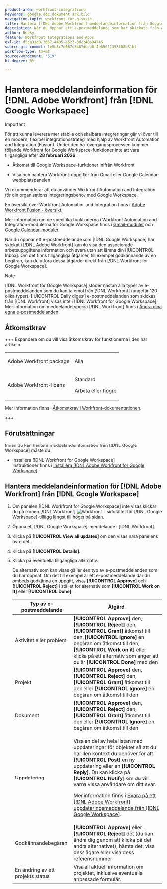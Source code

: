 ```yaml
---
product-area: workfront-integrations
keywords: google,doc,dokument,ark,bild
navigation-topic: workfront-for-g-suite
title: Hantera [!DNL Adobe Workfront] meddelandeinformation från Google Workspace
description: När du öppnar ett e-postmeddelande som har skickats från Adobe [!DNL Workfront]  i Google Workspace kan du visa den associerade arbetsuppgiftens information och svara utan att lämna inkorgen. Om det finns tillgängliga åtgärder, till exempel godkännande av en begäran, kan du utföra dessa åtgärder direkt från Workfront för Google Workspace.
author: Becky
feature: Workfront Integrations and Apps
exl-id: d5ca31d8-3667-4405-a523-3dc248a94746
source-git-commit: 1e5b3c7d087c34870ccb0f4e65021358f08b81bf
workflow-type: tm+mt
source-wordcount: '519'
ht-degree: 0%

---
```


# Hantera meddelandeinformation för [!DNL Adobe Workfront] från [!DNL Google Workspace]

>[!IMPORTANT]
>
>För att kunna leverera mer stabila och skalbara integreringar går vi över till en modern, flexibel integrationsstrategi med hjälp av Workfront Automation and Integration (Fusion). Under den här övergångsprocessen kommer följande Workfront för Google Workspace-funktioner inte att vara tillgängliga efter **28 februari 2026**:
>
>* Åtkomst till Google Workspace-funktioner inifrån Workfront
>
>* Visa och hantera Workfront-uppgifter från Gmail eller Google Calendar-webbplatspanelen
>
>Vi rekommenderar att du använder Workfront Automation and Integration för din organisations integreringsbehov med Google Workspace.
>
>En översikt över Workfront Automation and Integration finns i [Adobe Workfront Fusion - översikt](https://experienceleague.adobe.com/sv/docs/workfront-fusion/using/get-started-with-fusion/understand-workfront-fusion/workfront-fusion-overview).
>
>Mer information om de specifika funktionerna i Workfront Automation and Integration-modulerna för Google Workspace finns i [Gmail-moduler](https://experienceleague.adobe.com/sv/docs/workfront-fusion/using/references/apps-and-their-modules/third-party-app-connectors/gmail-modules) och [Google Calendar-moduler](https://experienceleague.adobe.com/sv/docs/workfront-fusion/using/references/apps-and-their-modules/third-party-app-connectors/google-calendar-modules).

När du öppnar ett e-postmeddelande som [!DNL Google Workspace] har skickat i [!DNL Adobe Workfront] kan du visa den associerade arbetsuppgiftens information och svara utan att lämna din [!UICONTROL Inbox]. Om det finns tillgängliga åtgärder, till exempel godkännande av en begäran, kan du utföra dessa åtgärder direkt från [!DNL Workfront for Google Workspace].

>[!NOTE]
>
> [!DNL Workfront for Google Workspace] stöder nästan alla typer av e-postmeddelanden som du kan ta emot från [!DNL Workfront] (ungefär 120 olika typer). [!UICONTROL Daily digest] e-postmeddelanden som skickas från [!DNL Workfront] visas inte i [!DNL Workfront for Google Workspace]. Mer information om meddelandetyperna [!DNL Workfront] finns i [Ändra dina egna e-postmeddelanden](../../workfront-basics/using-notifications/activate-or-deactivate-your-own-event-notifications.md).

## Åtkomstkrav

+++ Expandera om du vill visa åtkomstkrav för funktionerna i den här artikeln.

<table style="table-layout:auto"> 
 <col> 
 <col> 
 <tbody> 
  <tr> 
   <td role="rowheader">Adobe Workfront package</td> 
   <td> <p>Alla</p> </td> 
  </tr> 
  <tr> 
   <td role="rowheader">Adobe Workfront-licens</td> 
   <td> <p>Standard</p><p>Arbeta eller högre</p>
  </tr> 
 </tbody> 
</table>

Mer information finns i [Åtkomstkrav i Workfront-dokumentationen](/help/quicksilver/administration-and-setup/add-users/access-levels-and-object-permissions/access-level-requirements-in-documentation.md).

+++

## Förutsättningar

Innan du kan hantera meddelandeinformation från [!DNL Google Workspace] måste du

* Installera [!DNL Workfront for Google Workspace]\
   Instruktioner finns i [Installera [!DNL Adobe Workfront for Google Workspace]](../../workfront-integrations-and-apps/workfront-for-g-suite/install-workfront-for-gsuite.md).

## Hantera meddelandeinformation för [!DNL Adobe Workfront] från [!DNL Google Workspace]

1. Om panelen [!DNL Workfront for Google Workspace] inte visas klickar du på ikonen [!DNL Workfront] ![Workfront &#x200B;](assets/wf-lion-icon.png) i sidofältet för [!DNL Google Workspace]-tillägg längst till höger på sidan.
1. Öppna ett [!DNL Google Workspace]-meddelande i [!DNL Workfront].
1. Klicka på **[!UICONTROL View all updates]** om den visas nära panelens övre del.
1. Klicka på **[!UICONTROL Details]**.
1. Klicka på eventuella tillgängliga alternativ.

   De alternativ som kan visas gäller den typ av e-postmeddelanden som du har öppnat. Om det till exempel är ett e-postmeddelande där du ombeds godkänna en uppgift, visas **[!UICONTROL Approve]** och **[!UICONTROL Reject]** i stället för alternativ som **[!UICONTROL Work on It]** eller **[!UICONTROL Done]**:

   <table style="table-layout:auto"> 
    <col> 
    <col> 
    <thead> 
     <tr> 
      <th>Typ av e-postmeddelande</th> 
      <th>Åtgärd</th> 
     </tr> 
    </thead> 
    <tbody> 
     <tr> 
      <td>Aktivitet eller problem</td> 
      <td><strong>[!UICONTROL Approve]</strong> den, <strong>[!UICONTROL Reject]</strong> den, <strong>[!UICONTROL Grant]</strong> åtkomst till den, <strong>[!UICONTROL Ignore]</strong> en begäran om åtkomst till den, <strong>[!UICONTROL Work on it]</strong> eller klicka på ett alternativ som anger att du är <strong>[!UICONTROL Done]</strong> med den</td> 
     </tr> 
     <tr> 
      <td>Projekt</td> 
      <td><strong>[!UICONTROL Approve]</strong> den, <strong>[!UICONTROL Reject]</strong> den, <strong>[!UICONTROL Grant]</strong> åtkomst till den eller <strong>[!UICONTROL Ignore]</strong> en begäran om åtkomst till den</td> 
     </tr> 
     <tr> 
      <td>Dokument</td> 
      <td><strong>[!UICONTROL Approve]</strong> den, <strong>[!UICONTROL Reject]</strong> den, <strong>[!UICONTROL Grant]</strong> åtkomst till den eller <strong>[!UICONTROL Ignore]</strong> en begäran om åtkomst till den</td> 
     </tr> 
     <tr> 
      <td>Uppdatering </td> 
      <td> <p>Visa en del av hela listan med uppdateringar för objektet så att du har den kontext du behöver för att <strong>[!UICONTROL Post]</strong> en ny uppdatering eller en <strong>[!UICONTROL Reply]</strong>. Du kan klicka på <strong>[!UICONTROL Notify]</strong> om du vill varna vissa användare om ditt svar. </p> <p>Mer information finns i <a href="../../workfront-integrations-and-apps/workfront-for-g-suite/reply-to-wf-update-notification-from-gsuite.md" class="MCXref xref">Svara på ett [!DNL Adobe Workfront] uppdateringsmeddelande från [!DNL Google Workspace]</a>.</p> </td> 
     </tr> 
     <tr> 
      <td>Godkännandebegäran</td> 
      <td><strong>[!UICONTROL Approve]</strong> eller <strong>[!UICONTROL Reject]</strong> det (du kan ändra dig genom att klicka på det andra alternativet), hämta det, visa dess ägare eller visa dess referensnummer</td> 
     </tr> 
     <tr> 
      <td>En ändring av ett projekts status</td> 
      <td> Visa all aktuell information om projektet, inklusive eventuella anpassade formulär. </td> 
     </tr> 
    </tbody> 
   </table>
